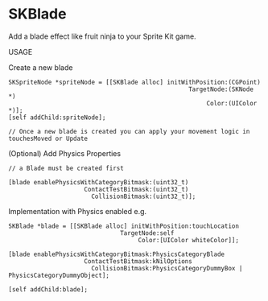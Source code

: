 SKBlade
=======

Add a blade effect like fruit ninja to your Sprite Kit game.


USAGE

Create a new blade

    SKSpriteNode *spriteNode = [[SKBlade alloc] initWithPosition:(CGPoint)
                                                      TargetNode:(SKNode *)
                                                           Color:(UIColor *)];
    [self addChild:spriteNode];
    
    // Once a new blade is created you can apply your movement logic in touchesMoved or Update


(Optional) Add Physics Properties

    // a Blade must be created first 

    [blade enablePhysicsWithCategoryBitmask:(uint32_t)
                         ContactTestBitmask:(uint32_t)
                           CollisionBitmask:(uint32_t)];
                           
                           
                           
Implementation with Physics enabled e.g. 

    SKBlade *blade = [[SKBlade alloc] initWithPosition:touchLocation
                                   TargetNode:self
                                        Color:[UIColor whiteColor]];
    
    [blade enablePhysicsWithCategoryBitmask:PhysicsCategoryBlade
                         ContactTestBitmask:kNilOptions
                           CollisionBitmask:PhysicsCategoryDummyBox | PhysicsCategoryDummyObject];
    
    [self addChild:blade];


